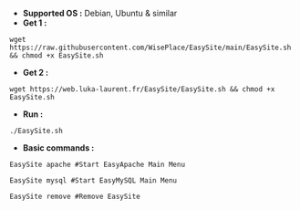 - **Supported OS :** Debian, Ubuntu & similar
- **Get 1 :**
```
wget https://raw.githubusercontent.com/WisePlace/EasySite/main/EasySite.sh && chmod +x EasySite.sh
```
- **Get 2 :**
```
wget https://web.luka-laurent.fr/EasySite/EasySite.sh && chmod +x EasySite.sh
```
- **Run :**
```
./EasySite.sh
```
- **Basic commands :**

`EasySite apache #Start EasyApache Main Menu`

`EasySite mysql #Start EasyMySQL Main Menu`

`EasySite remove #Remove EasySite`
